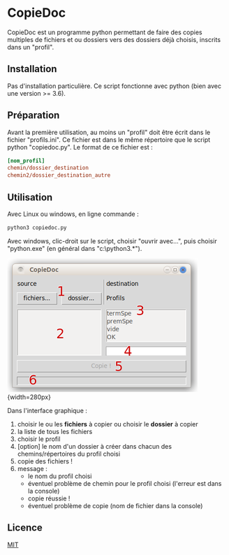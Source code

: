 # CopieDoc

CopieDoc est un programme python permettant de faire des copies multiples de fichiers et ou dossiers vers des dossiers déjà choisis, inscrits dans un "profil".

## Installation

Pas d'installation particulière. Ce script fonctionne avec python (bien avec une version >= 3.6).

## Préparation

Avant la première utilisation, au moins un "profil" doit être écrit dans le fichier "profils.ini". Ce fichier est dans le même répertoire que le script python "copiedoc.py". Le format de ce fichier est :

``` ini
[nom_profil]
chemin/dossier_destination
chemin2/dossier_destination_autre
```

## Utilisation

Avec Linux ou windows, en ligne commande :

``` bash
python3 copiedoc.py
```

Avec windows, clic-droit sur le script, choisir "ouvrir avec...", puis choisir "python.exe" (en général dans "c:\\python3.*").

![copiedoc gui](img/gui_doc.png "l'interface de copiedoc.py"){width=280px}

Dans l'interface graphique :

1. choisir le ou les **fichiers** à copier ou choisir le **dossier** à copier
2. la liste de tous les fichiers
3. choisir le profil
4. [option] le nom d'un dossier à créer dans chacun des chemins/répertoires du profil choisi
5. copie des fichiers !
6. message :
    - le nom du profil choisi
    - éventuel problème de chemin pour le profil choisi (l'erreur est dans la console)
    - copie réussie !
    - éventuel problème de copie (nom de fichier dans la console)


## Licence
[MIT](https://choosealicense.com/licenses/mit/)